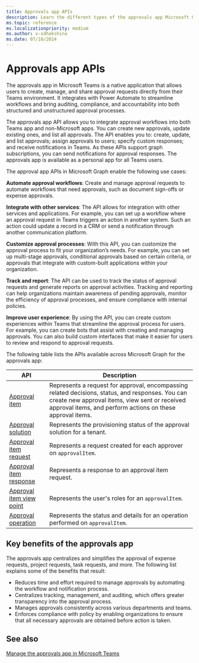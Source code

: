 ```yaml
---
title: Approvals app APIs
description: Learn the different types of the approvals app Microsoft Graph APIs for personal and non-Microsoft apps, its use cases, and benefits.
ms.topic: reference
ms.localizationpriority: medium
ms.author: v-sdhakshina
ms.date: 07/10/2024
---
```


# Approvals app APIs

The approvals app in Microsoft Teams is a native application that allows users to create, manage, and share approval requests directly from their Teams environment. It integrates with Power Automate to streamline workflows and bring auditing, compliance, and accountability into both structured and unstructured approval processes.

The approvals app API allows you to integrate approval workflows into both Teams app and non-Microsoft apps. You can create new approvals, update existing ones, and list all approvals. The API enables you to: create, update, and list approvals; assign approvals to users; specify custom responses; and receive notifications in Teams. As these APIs support graph subscriptions, you can send notifications for approval responses. The approvals app is available as a personal app for all Teams users.

The approval app APIs in Microsoft Graph enable the following use cases:

**Automate approval workflows**: Create and manage approval requests to automate workflows that need approvals, such as document sign-offs or expense approvals.

**Integrate with other services**: The API allows for integration with other services and applications. For example, you can set up a workflow where an approval request in Teams triggers an action in another system. Such an action could update a record in a CRM or send a notification through another communication platform.

**Customize approval processes**: With this API, you can customize the approval process to fit your organization’s needs. For example, you can set up multi-stage approvals, conditional approvals based on certain criteria, or approvals that integrate with custom-built applications within your organization.

**Track and report**: The API can be used to track the status of approval requests and generate reports on approval activities. Tracking and reporting can help organizations maintain awareness of pending approvals, monitor the efficiency of approval processes, and ensure compliance with internal policies.

**Improve user experience**: By using the API, you can create custom experiences within Teams that streamline the approval process for users. For example, you can create bots that assist with creating and managing approvals. You can also build custom interfaces that make it easier for users to review and respond to approval requests.

The following table lists the APIs available across Microsoft Graph for the approvals app:

| API | Description |
| ---- | ---- |
| [Approval item](/graph/api/resources/approvalitem?view=graph-rest-beta&preserve-view=true) | Represents a request for approval, encompassing related decisions, status, and responses. You can create new approval items, view sent or received approval items, and perform actions on these approval items. |
| [Approval solution](/graph/api/resources/approvalsolution?view=graph-rest-beta&preserve-view=true) | Represents the provisioning status of the approval solution for a tenant. |
| [Approval item request](/graph/api/resources/approvalitemrequest?view=graph-rest-beta&preserve-view=true) | Represents a request created for each approver on `approvalItem`. |
| [Approval item response](/graph/api/resources/approvalitemresponse?view=graph-rest-beta&preserve-view=true) | Represents a response to an approval item request. |
| [Approval item view point](/graph/api/resources/approvalitemviewpoint?view=graph-rest-beta&preserve-view=true) |Represents the user's roles for an `approvalItem`.|
| [Approval operation](/graph/api/resources/approvaloperation?view=graph-rest-beta&preserve-view=true) | Represents the status and details for an operation performed on `approvalItem`.|

## Key benefits of the approvals app

The approvals app centralizes and simplifies the approval of expense requests, project requests, task requests, and more. The following list explains some of the benefits that result:

* Reduces time and effort required to manage approvals by automating the workflow and notification process.
* Centralizes tracking, management, and auditing, which offers greater transparency into the approval process.
* Manages approvals consistently across various departments and teams.
* Enforces compliance with policy by enabling organizations to ensure that all necessary approvals are obtained before action is taken.

## See also

[Manage the approvals app in Microsoft Teams](/microsoftteams/approval-admin)
